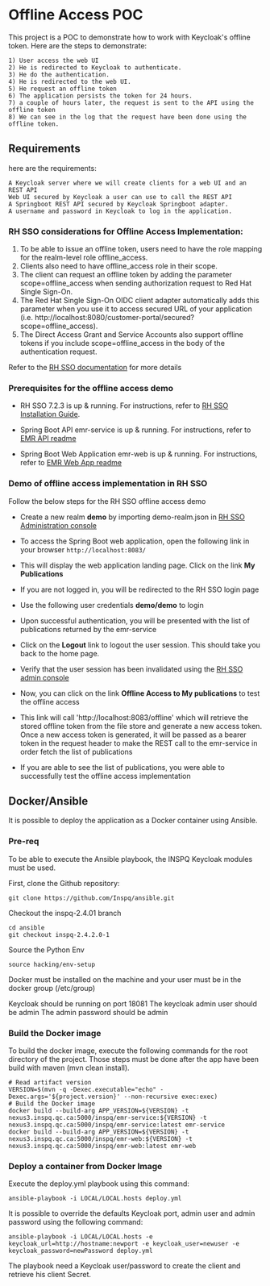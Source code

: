 Offline Access POC
=========

This project is a POC to demonstrate how to work with Keycloak's offline token.
Here are the steps to demonstrate:

	1) User access the web UI
	2) He is redirected to Keycloak to authenticate.
	3) He do the authentication.
	4) He is redirected to the web UI.
	5) He request an offline token
	6) The application persists the token for 24 hours.
	7) a couple of hours later, the request is sent to the API using the offline token
	8) We can see in the log that the request have been done using the offline token.

Requirements
------------

here are the requirements:

	A Keycloak server where we will create clients for a web UI and an REST API
	Web UI secured by Keycloak a user can use to call the REST API
	A Springboot REST API secured by Keycloak Springboot adapter.
	A username and password in Keycloak to log in the application. 

### RH SSO considerations for Offline Access Implementation:
1. To be able to issue an offline token, users need to have the role mapping for the realm-level role offline_access. 
2. Clients also need to have offline_access role in their scope.
3. The client can request an offline token by adding the parameter scope=offline_access when sending authorization request to Red Hat Single Sign-On. 
4. The Red Hat Single Sign-On OIDC client adapter automatically adds this parameter when you use it to access secured URL of your application (i.e. http://localhost:8080/customer-portal/secured?scope=offline_access). 
5. The Direct Access Grant and Service Accounts also support offline tokens if you include scope=offline_access in the body of the authentication request.

Refer to the [RH SSO documentation](https://access.redhat.com/documentation/en-us/red_hat_single_sign-on/7.2/html-single/server_administration_guide/#offline-access) for more details

### Prerequisites for the offline access demo
* RH SSO 7.2.3 is up & running. For instructions, refer to [RH SSO Installation Guide](https://access.redhat.com/documentation/en-us/red_hat_single_sign-on/7.2/html/server_installation_and_configuration_guide/installation#installing_rh_sso_from_a_zip_file). 
	
* Spring Boot API emr-service is up & running. For instructions, refer to [EMR API readme](emr-service/README.md)

* Spring Boot Web Application emr-web is up & running. For instructions, refer to [EMR Web App readme](emr-web/README.md)
	
### Demo of offline access implementation in RH SSO
Follow the below steps for the RH SSO offline access demo
* Create a new realm **demo** by importing demo-realm.json in [RH SSO Administration console](http://localhost:8080/auth) 

* To access the Spring Boot web application, open the following link in your browser `http://localhost:8083/`

* This will display the web application landing page. Click on the link **My Publications**

* If you are not logged in, you will be redirected to the RH SSO login page

* Use the following user credentials **demo/demo** to login 
  
* Upon successful authentication, you will be presented with the list of publications returned by the emr-service

* Click on the **Logout** link to logout the user session. This should take you back to the home page.

* Verify that the user session has been invalidated using the [RH SSO admin console](http://localhost:8080/auth)

* Now, you can click on the link **Offline Access to My publications** to test the offline access

* This link will call 'http://localhost:8083/offline' which will retrieve the stored offline token from the file store and generate a new access token. Once a new access token is generated, it will be passed as a bearer token in the request header to make the REST call to the emr-service in order fetch the list of publications

* If you are able to see the list of publications, you were able to successfully test the offline access implementation
		

## Docker/Ansible
It is possible to deploy the application as a Docker container using Ansible.

### Pre-req

To be able to execute the Ansible playbook, the INSPQ Keycloak modules must be used. 

First, clone the Github repository:

	git clone https://github.com/Inspq/ansible.git
	
Checkout the inspq-2.4.01 branch

	cd ansible
	git checkout inspq-2.4.2.0-1

Source the Python Env

	source hacking/env-setup	

Docker must be installed on the machine and your user must be in the docker group (/etc/group)

Keycloak should be running on port 18081
The keycloak admin user should be admin
The admin password should be admin

### Build the Docker image

To build the docker image, execute the following commands for the root directory of the project. Those steps must be done after the app have been build with maven (mvn clean install).

	# Read artifact version
	VERSION=$(mvn -q -Dexec.executable="echo" -Dexec.args='${project.version}' --non-recursive exec:exec)
	# Build the Docker image
	docker build --build-arg APP_VERSION=${VERSION} -t nexus3.inspq.qc.ca:5000/inspq/emr-service:${VERSION} -t nexus3.inspq.qc.ca:5000/inspq/emr-service:latest emr-service
	docker build --build-arg APP_VERSION=${VERSION} -t nexus3.inspq.qc.ca:5000/inspq/emr-web:${VERSION} -t nexus3.inspq.qc.ca:5000/inspq/emr-web:latest emr-web
	
### Deploy a container from Docker Image

Execute the deploy.yml playbook using this command:

	ansible-playbook -i LOCAL/LOCAL.hosts deploy.yml
	
It is possible to override the defaults Keycloak port, admin user and admin password using the following command:

	ansible-playbook -i LOCAL/LOCAL.hosts -e keycloak_url=http://hostname:newport -e keycloak_user=newuser -e keycloak_password=newPassword deploy.yml
	
The playbook need a Keycloak user/password to create the client and retrieve his client Secret.